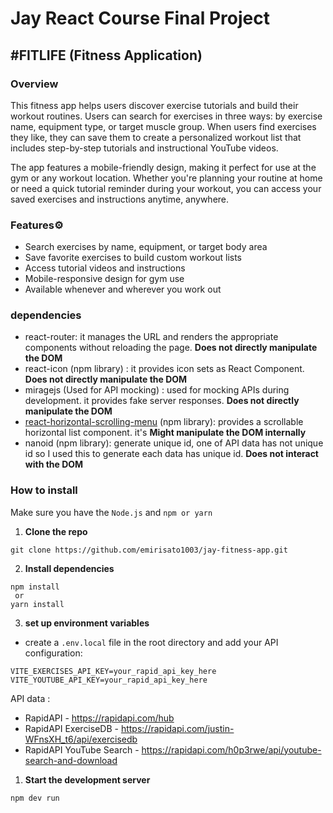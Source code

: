 # Jay React Course Final Project
## #FITLIFE (Fitness Application)

### Overview
This fitness app helps users discover exercise tutorials and build their workout routines. Users can search for exercises in three ways: by exercise name, equipment type, or target muscle group. When users find exercises they like, they can save them to create a personalized workout list that includes step-by-step tutorials and instructional YouTube videos.

The app features a mobile-friendly design, making it perfect for use at the gym or any workout location. Whether you're planning your routine at home or need a quick tutorial reminder during your workout, you can access your saved exercises and instructions anytime, anywhere. 


### Features⚙️
- Search exercises by name, equipment, or target body area
- Save favorite exercises to build custom workout lists
- Access tutorial videos and instructions
- Mobile-responsive design for gym use
- Available whenever and wherever you work out

### dependencies
- react-router: it manages the URL and renders the appropriate components without reloading the page. **Does not directly manipulate the DOM**
- react-icon (npm library) : it provides icon sets as React Component. **Does not directly manipulate the DOM**
- miragejs (Used for API mocking) : used for mocking APIs during development. it provides fake server responses. **Does not directly manipulate the DOM**
- [react-horizontal-scrolling-menu](https://www.npmjs.com/package/react-horizontal-scrolling-menu) (npm library): provides a scrollable horizontal list component. it's **Might manipulate the DOM internally** 
- nanoid (npm library): generate unique id, one of API data has not unique id so I used this to generate each data has unique id. **Does not interact with the DOM**

### How to install
Make sure you have the ```Node.js``` and ```npm or yarn```

1. **Clone the repo**
```
git clone https://github.com/emirisato1003/jay-fitness-app.git
```

2. **Install dependencies**
```
npm install
 or
yarn install
```

3. **set up environment variables**
- create a ```.env.local``` file in the root directory and add your API configuration:
```
VITE_EXERCISES_API_KEY=your_rapid_api_key_here
VITE_YOUTUBE_API_KEY=your_rapid_api_key_here
```
API data :
- RapidAPI - https://rapidapi.com/hub
- RapidAPI ExerciseDB - https://rapidapi.com/justin-WFnsXH_t6/api/exercisedb
- RapidAPI YouTube Search - https://rapidapi.com/h0p3rwe/api/youtube-search-and-download
1. **Start the development server**
```
npm dev run
```